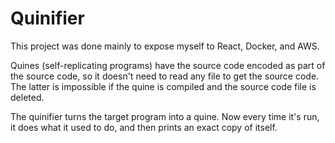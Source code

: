 # Quinifier

This project was done mainly to expose myself to React, Docker, and AWS.

Quines (self-replicating programs) have the source code encoded as part of the source code, so it doesn't need to read any file to get the source code. The latter is impossible if the quine is compiled and the source code file is deleted.

The quinifier turns the target program into a quine. Now every time it's run, it does what it used to do, and then prints an exact copy of itself.
